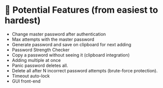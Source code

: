 # 🔮 Potential Features (from easiest to hardest)

- Change master password after authentication
- Max attempts with the master password
- Generate password and save on clipboard for next adding
- Password Strength Checker
- Copy a password without seeing it (clipboard integration)
- Adding multiple at once
- Panic password deletes all.
- Delete all after N incorrect password attempts (brute-force protection).
- Timeout auto-lock
- GUI front-end